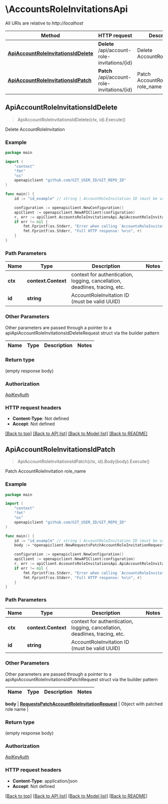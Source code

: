 # \AccountsRoleInvitationsApi

All URIs are relative to *http://localhost*

Method | HTTP request | Description
------------- | ------------- | -------------
[**ApiAccountRoleInvitationsIdDelete**](AccountsRoleInvitationsApi.md#ApiAccountRoleInvitationsIdDelete) | **Delete** /api/account-role-invitations/{id} | Delete AccountRoleInvitation
[**ApiAccountRoleInvitationsIdPatch**](AccountsRoleInvitationsApi.md#ApiAccountRoleInvitationsIdPatch) | **Patch** /api/account-role-invitations/{id} | Patch AccountRoleInvitation role_name



## ApiAccountRoleInvitationsIdDelete

> ApiAccountRoleInvitationsIdDelete(ctx, id).Execute()

Delete AccountRoleInvitation



### Example

```go
package main

import (
    "context"
    "fmt"
    "os"
    openapiclient "github.com/GIT_USER_ID/GIT_REPO_ID"
)

func main() {
    id := "id_example" // string | AccountRoleInvitation ID (must be valid UUID)

    configuration := openapiclient.NewConfiguration()
    apiClient := openapiclient.NewAPIClient(configuration)
    r, err := apiClient.AccountsRoleInvitationsApi.ApiAccountRoleInvitationsIdDelete(context.Background(), id).Execute()
    if err != nil {
        fmt.Fprintf(os.Stderr, "Error when calling `AccountsRoleInvitationsApi.ApiAccountRoleInvitationsIdDelete``: %v\n", err)
        fmt.Fprintf(os.Stderr, "Full HTTP response: %v\n", r)
    }
}
```

### Path Parameters


Name | Type | Description  | Notes
------------- | ------------- | ------------- | -------------
**ctx** | **context.Context** | context for authentication, logging, cancellation, deadlines, tracing, etc.
**id** | **string** | AccountRoleInvitation ID (must be valid UUID) | 

### Other Parameters

Other parameters are passed through a pointer to a apiApiAccountRoleInvitationsIdDeleteRequest struct via the builder pattern


Name | Type | Description  | Notes
------------- | ------------- | ------------- | -------------


### Return type

 (empty response body)

### Authorization

[ApiKeyAuth](../README.md#ApiKeyAuth)

### HTTP request headers

- **Content-Type**: Not defined
- **Accept**: Not defined

[[Back to top]](#) [[Back to API list]](../README.md#documentation-for-api-endpoints)
[[Back to Model list]](../README.md#documentation-for-models)
[[Back to README]](../README.md)


## ApiAccountRoleInvitationsIdPatch

> ApiAccountRoleInvitationsIdPatch(ctx, id).Body(body).Execute()

Patch AccountRoleInvitation role_name



### Example

```go
package main

import (
    "context"
    "fmt"
    "os"
    openapiclient "github.com/GIT_USER_ID/GIT_REPO_ID"
)

func main() {
    id := "id_example" // string | AccountRoleInvitation ID (must be valid UUID)
    body := *openapiclient.NewRequestsPatchAccountRoleInvitationRequest() // RequestsPatchAccountRoleInvitationRequest | Object with patched role name

    configuration := openapiclient.NewConfiguration()
    apiClient := openapiclient.NewAPIClient(configuration)
    r, err := apiClient.AccountsRoleInvitationsApi.ApiAccountRoleInvitationsIdPatch(context.Background(), id).Body(body).Execute()
    if err != nil {
        fmt.Fprintf(os.Stderr, "Error when calling `AccountsRoleInvitationsApi.ApiAccountRoleInvitationsIdPatch``: %v\n", err)
        fmt.Fprintf(os.Stderr, "Full HTTP response: %v\n", r)
    }
}
```

### Path Parameters


Name | Type | Description  | Notes
------------- | ------------- | ------------- | -------------
**ctx** | **context.Context** | context for authentication, logging, cancellation, deadlines, tracing, etc.
**id** | **string** | AccountRoleInvitation ID (must be valid UUID) | 

### Other Parameters

Other parameters are passed through a pointer to a apiApiAccountRoleInvitationsIdPatchRequest struct via the builder pattern


Name | Type | Description  | Notes
------------- | ------------- | ------------- | -------------

 **body** | [**RequestsPatchAccountRoleInvitationRequest**](RequestsPatchAccountRoleInvitationRequest.md) | Object with patched role name | 

### Return type

 (empty response body)

### Authorization

[ApiKeyAuth](../README.md#ApiKeyAuth)

### HTTP request headers

- **Content-Type**: application/json
- **Accept**: Not defined

[[Back to top]](#) [[Back to API list]](../README.md#documentation-for-api-endpoints)
[[Back to Model list]](../README.md#documentation-for-models)
[[Back to README]](../README.md)

